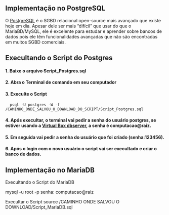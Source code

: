## Implementação no PostgreSQL
O [PostgreSQL](https://www.postgresql.org) é o SGBD relacional open-source mais
avançado que existe hoje em dia. Apesar dele ser mais “difícil” que usar do que o
MariaBD/MySQL, ele é excelente para estudar e aprender sobre bancos de dados
pois ele têm funcionalidades avançadas que não são encontradas em muitos SGBD
comerciais.

## Execultando o Script do Postgres

#### 1. Baixe o arquivo Script_Postgres.sql

#### 2. Abra o Terminal de comando em seu computador

#### 3. Execulte o Script
      psql -U postgres -W -f /CAMINHO_ONDE_SALVOU_O_DOWNLOAD_DO_SCRIPT/Script_Postgres.sql
#### 4. Após execultar, o terminal vai pedir a senha do usuário postgres, se estiver usando a [Virtual Box dbserver](https://www.computacaoraiz.com.br/2022/03/17/maquina-virtual-para-o-estudo-de-sistemas-de-gerenciamento-de-bancos-de-dados-db-server/), a senha é computacao@raiz.
#### 5. Em seguida vai pedir a senha do usuário que foi criado (senha:123456).

#### 6. Após o login com o novo usuário o script vai ser execultado e criar o banco de dados.

## Implementação no MariaDB
Execultando o Script do MariaDB

mysql -u root -p
senha: computacao@raiz

Execultar o Script
source /CAMINHO ONDE SALVOU O DOWNLOAD/Script_MariaDB.sql
